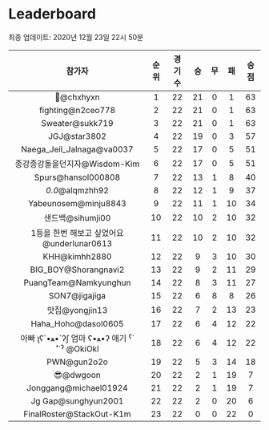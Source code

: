 # Leaderboard
최종 업데이트: 2020년 12월 23일 22시 50분




| 참가자 | 순위 | 경기수 | 승 | 무 | 패 | 승점 |
|:---:|:---:|:---:|:---:|:---:|:---:|:---:|
| 👑@chxhyxn | 1 | 22 | 21 | 0 | 1 | 63 |
| fighting@n2ceo778 | 2 | 22 | 21 | 0 | 1 | 63 |
| Sweater@sukk719 | 3 | 22 | 21 | 0 | 1 | 63 |
| JGJ@star3802 | 4 | 22 | 19 | 0 | 3 | 57 |
| Naega_Jeil_Jalnaga@va0037 | 5 | 22 | 17 | 0 | 5 | 51 |
| 종강종강돌을던지자@Wisdom-Kim | 6 | 22 | 17 | 0 | 5 | 51 |
| Spurs@hansol000808 | 7 | 22 | 13 | 1 | 8 | 40 |
| _0.0_@alqmzhh92 | 8 | 22 | 12 | 1 | 9 | 37 |
| Yabeunosem@minju8843 | 9 | 22 | 11 | 1 | 10 | 34 |
| 샌드백@sihumji00 | 10 | 22 | 10 | 2 | 10 | 32 |
| 1등을 한번 해보고 싶었어요@underlunar0613 | 11 | 22 | 10 | 2 | 10 | 32 |
| KHH@kimhh2880 | 12 | 22 | 9 | 3 | 10 | 30 |
| BIG_BOY@Shorangnavi2 | 13 | 22 | 9 | 2 | 11 | 29 |
| PuangTeam@Namkyunghun | 14 | 22 | 8 | 3 | 11 | 27 |
| SON7@jigajiga | 15 | 22 | 6 | 8 | 8 | 26 |
| 맛집@yongjin13 | 16 | 22 | 7 | 2 | 13 | 23 |
| Haha_Hoho@dasol0605 | 17 | 22 | 6 | 4 | 12 | 22 |
|  아빠  ʅʕ´•ﻌ•`ʔʃ  엄마 ʕ•ﻌ•ʔ 애기 ˁ˙˟˙ˀ @OkiOkl | 18 | 22 | 6 | 4 | 12 | 22 |
| PWN@gun2o2o | 19 | 22 | 5 | 3 | 14 | 18 |
| 😎@dwgoon | 20 | 22 | 2 | 1 | 19 | 7 |
| Jonggang@michael01924 | 21 | 22 | 2 | 1 | 19 | 7 |
| Jg Gap@sunghyun2001 | 22 | 22 | 2 | 0 | 20 | 6 |
| FinalRoster@StackOut-K1m | 23 | 22 | 0 | 0 | 22 | 0 |